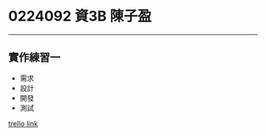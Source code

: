 # 0224092 資3B 陳子盈

-------------------

## 實作練習一

- 需求
- 設計
- 開發
- 測試

[trello link](https://trello.com/b/IYOEOy1C/oose-0224092)
